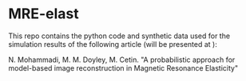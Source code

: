 # MRE-elast
This repo contains the python code and synthetic data used for the simulation results of the following article (will be presented at ):

N. Mohammadi, M. M. Doyley, M. Cetin. "A probabilistic approach for model-based image reconstruction in Magnetic Resonance Elasticity"
